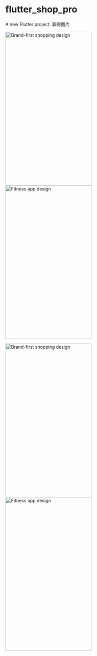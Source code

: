 # flutter_shop_pro

A new Flutter project.
事例图片
<!--![首页图片](https://github.com/sunchao0427/flutter_shop_pro/blob/master/res/main.png)-->
<!--![分类页面](https://github.com/sunchao0427/flutter_shop_pro/blob/master/res/category.png )-->


[<img src="https://github.com/sunchao0427/flutter_shop_pro/blob/master/res/android_main.png" width="270" height="480" alt="Brand-first shopping design" align="left">](https://github.com/flutter/flutter/tree/master/examples/flutter_gallery/lib/demo/animation)
<img src="https://github.com/sunchao0427/flutter_shop_pro/blob/master/res/android_category.png" width="270" height="480" alt="Fitness app design">

[<img src="https://github.com/sunchao0427/flutter_shop_pro/blob/master/res/iPhone_main.png" width="270" height="480" alt="Brand-first shopping design" align="left">](https://github.com/flutter/flutter/tree/master/examples/flutter_gallery/lib/demo/animation)
<img src="https://github.com/sunchao0427/flutter_shop_pro/blob/master/res/iPhone_category.png" width="270" height="480" alt="Fitness app design">



<!--## Getting Started-->
<!---->
<!--This project is a starting point for a Flutter application.-->
<!---->
<!--A few resources to get you started if this is your first Flutter project:-->
<!---->
<!--- [Lab: Write your first Flutter app](https://flutter.io/docs/get-started/codelab)-->
<!--- [Cookbook: Useful Flutter samples](https://flutter.io/docs/cookbook)-->
<!---->
<!--For help getting started with Flutter, view our -->
<!--[online documentation](https://flutter.io/docs), which offers tutorials, -->
<!--samples, guidance on mobile development, and a full API reference.-->
